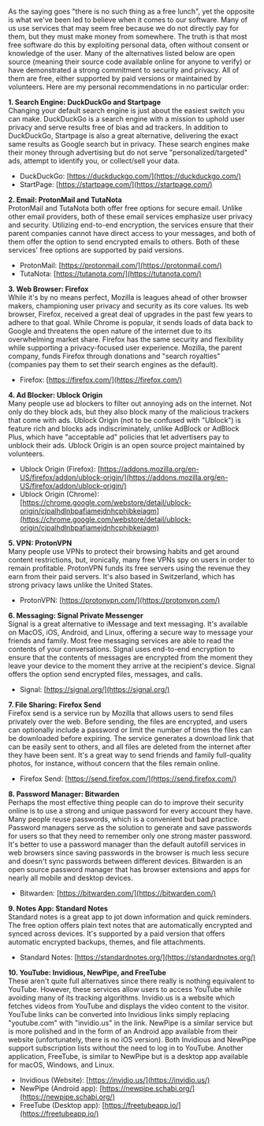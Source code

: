 As the saying goes "there is no such thing as a free lunch", yet the opposite is what we've been led to believe when it comes to our software. Many of us use services that may seem free because we do not directly pay for them, but they must make money from somewhere. The truth is that most free software do this by exploiting personal data, often without consent or knowledge of the user. Many of the alternatives listed below are open source (meaning their source code available online for anyone to verify) or have demonstrated a strong commitment to security and privacy. All of them are free, either supported by paid versions or maintained by volunteers. Here are my personal recommendations in no particular order:

**1. Search Engine: DuckDuckGo and Startpage**  
Changing your default search engine is just about the easiest switch you can make. DuckDuckGo is a search engine with a mission to uphold user privacy and serve results free of bias and ad trackers. In addition to DuckDuckGo, Startpage is also a great alternative, delivering the exact same results as Google search but in privacy. These search engines make their money through advertising but do not serve "personalized/targeted" ads, attempt to identify you, or collect/sell your data.

* DuckDuckGo: [https://duckduckgo.com/](https://duckduckgo.com/)
* StartPage: [https://startpage.com/](https://startpage.com/)

**2. Email: ProtonMail and TutaNota**  
ProtonMail and TutaNota both offer free options for secure email. Unlike other email providers, both of these email services emphasize user privacy and security. Utilizing end-to-end encryption, the services ensure that their parent companies cannot have direct access to your messages, and both of them offer the option to send encrypted emails to others. Both of these services' free options are supported by paid versions.

* ProtonMail: [https://protonmail.com/](https://protonmail.com/)
* TutaNota: [https://tutanota.com/](https://tutanota.com/)

**3. Web Browser: Firefox**  
While it's by no means perfect, Mozilla is leagues ahead of other browser makers, championing user privacy and security as its core values. Its web browser, Firefox, received a great deal of upgrades in the past few years to adhere to that goal. While Chrome is popular, it sends loads of data back to Google and threatens the open nature of the internet due to its overwhelming market share. Firefox has the same security and flexibility while supporting a privacy-focused user experience. Mozilla, the parent company, funds Firefox through donations and "search royalties" (companies pay them to set their search engines as the default).

* Firefox: [https://firefox.com/](https://firefox.com/)

**4. Ad Blocker: Ublock Origin**  
Many people use ad blockers to filter out annoying ads on the internet. Not only do they block ads, but they also block many of the malicious trackers that come with ads. Ublock Origin (not to be confused with "Ublock") is feature rich and blocks ads indiscriminately, unlike AdBlock or AdBlock Plus, which have "acceptable ad" policies that let advertisers pay to unblock their ads. Ublock Origin is an open source project maintained by volunteers.

* Ublock Origin (Firefox): [https://addons.mozilla.org/en-US/firefox/addon/ublock-origin/](https://addons.mozilla.org/en-US/firefox/addon/ublock-origin/)
* Ublock Origin (Chrome): [https://chrome.google.com/webstore/detail/ublock-origin/cjpalhdlnbpafiamejdnhcphjbkeiagm](https://chrome.google.com/webstore/detail/ublock-origin/cjpalhdlnbpafiamejdnhcphjbkeiagm)

**5. VPN: ProtonVPN**  
Many people use VPNs to protect their browsing habits and get around content restrictions, but, ironically, many free VPNs spy on users in order to remain profitable. ProtonVPN funds its free servers using the revenue they earn from their paid servers. It's also based in Switzerland, which has strong privacy laws unlike the United States.

* ProtonVPN: [https://protonvpn.com/](https://protonvpn.com/)

**6. Messaging: Signal Private Messenger**  
Signal is a great alternative to iMessage and text messaging. It's available on MacOS, iOS, Android, and Linux, offering a secure way to message your friends and family. Most free messaging services are able to read the contents of your conversations. Signal uses end-to-end encryption to ensure that the contents of messages are encrypted from the moment they leave your device to the moment they arrive at the recipient's device. Signal offers the option send encrypted files, messages, and calls.

* Signal: [https://signal.org/](https://signal.org/)

**7. File Sharing: Firefox Send**  
Firefox send is a service run by Mozilla that allows users to send files privately over the web. Before sending, the files are encrypted, and users can optionally include a password or limit the number of times the files can be downloaded before expiring. The service generates a download link that can be easily sent to others, and all files are deleted from the internet after they have been sent. It's a great way to send friends and family full-quality photos, for instance, without concern that the files remain online.

* Firefox Send: [https://send.firefox.com/](https://send.firefox.com/)

**8. Password Manager: Bitwarden**  
Perhaps the most effective thing people can do to improve their security online is to use a strong and unique password for every account they have. Many people reuse passwords, which is a convenient but bad practice. Password managers serve as the solution to generate and save passwords for users so that they need to remember only one strong master password. It's better to use a password manager than the default autofill services in web browsers since saving passwords in the browser is much less secure and doesn't sync passwords between different devices. Bitwarden is an open source password manager that has browser extensions and apps for nearly all mobile and desktop devices.

* Bitwarden: [https://bitwarden.com/](https://bitwarden.com/)

**9. Notes App: Standard Notes**  
Standard notes is a great app to jot down information and quick reminders. The free option offers plain text notes that are automatically encrypted and synced across devices. It's supported by a paid version that offers automatic encrypted backups, themes, and file attachments.

* Standard Notes: [https://standardnotes.org/](https://standardnotes.org/)

**10. YouTube: Invidious, NewPipe, and FreeTube**  
These aren't quite full alternatives since there really is nothing equivalent to YouTube. However, these services allow users to access YouTube while avoiding many of its tracking algorithms. Invidio.us is a website which fetches videos from YouTube and displays the video content to the visitor. YouTube links can be converted into Invidious links simply replacing "youtube.com" with "invidio.us" in the link. NewPipe is a similar service but is more polished and in the form of an Android app available from their website (unfortunately, there is no iOS version). Both Invidious and NewPipe support subscription lists without the need to log in to YouTube. Another application, FreeTube, is similar to NewPipe but is a desktop app available for macOS, Windows, and Linux.

* Invidious (Website): [https://invidio.us/](https://invidio.us/)
* NewPipe (Android app): [https://newpipe.schabi.org/](https://newpipe.schabi.org/)
* FreeTube (Desktop app): [https://freetubeapp.io/](https://freetubeapp.io/)